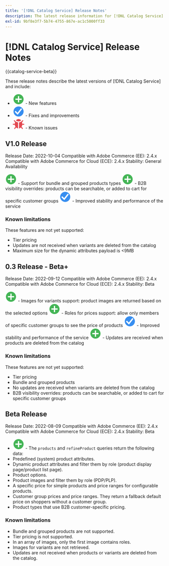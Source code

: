 ```yaml
---
title: '[!DNL Catalog Service] Release Notes'
description: The latest release information for [!DNL Catalog Service] for Adobe Commerce.
exl-id: 9bf8e3f7-5b74-4755-867e-ac1c5000ff33
---
```

# [!DNL Catalog Service] Release Notes

{{catalog-service-beta}}

These release notes describe the latest versions of [!DNL Catalog Service] and include:

*  ![New](../assets/new.svg) - New features
*  ![Fix](../assets/fix.svg) - Fixes and improvements
*  ![Bug](../assets/bug.svg) - Known issues


## V1.0 Release

Release Date: 2022-10-04
Compatible with Adobe Commerce (EE): 2.4.x
Compatible with Adobe Commerce for Cloud (ECE): 2.4.x
Stability: General Availability

![New](../assets/new.svg) - Support for bundle and grouped products types
![New](../assets/new.svg) - B2B visibility overrides: products can be searchable, or added to cart for specific customer groups
![Fix](../assets/fix.svg) - Improved stability and performance of the service

### Known limitations

These features are not yet supported:

*  Tier pricing
*  Updates are not received when variants are deleted from the catalog
*  Maximum size for the dynamic attributes payload is <9MB

## 0.3 Release - Beta+

Release Date: 2022-09-12
Compatible with Adobe Commerce (EE): 2.4.x
Compatible with Adobe Commerce for Cloud (ECE): 2.4.x
Stability: Beta

![New](../assets/new.svg) - Images for variants support: product images are returned based on the selected options
![New](../assets/new.svg) - Roles for prices support: allow only members of specific customer groups to see the price of products
![Fix](../assets/fix.svg) - Improved stability and performance of the service
![New](../assets/new.svg) - Updates are received when products are deleted from the catalog 

### Known limitations

These features are not yet supported:

*  Tier pricing
*  Bundle and grouped products
*  No updates are received when variants are deleted from the catalog
*  B2B visibility overrides: products can be searchable, or added to cart for specific customer groups

## Beta Release

Release Date: 2022-08-09
Compatible with Adobe Commerce (EE): 2.4.x
Compatible with Adobe Commerce for Cloud (ECE): 2.4.x
Stability: Beta

*  ![New](../assets/new.svg) - The `products` and `refineProduct` queries return the following data:
*  Predefined (system) product attributes.
*  Dynamic product attributes and filter them by role (product display page/product list page).
*  Product options.
*  Product images and filter them by role (PDP/PLP).
*  A specific price for simple products and price ranges for configurable products.
*  Customer group prices and price ranges. They return a fallback default price on shoppers without a customer group.
*  Product types that use B2B customer-specific pricing.

### Known limitations

*  Bundle and grouped products are not supported.
*  Tier pricing is not supported.
*  In an array of images, only the first image contains roles.
*  Images for variants are not retrieved.
*  Updates are not received when products or variants are deleted from the catalog.
